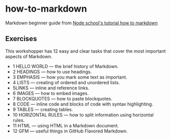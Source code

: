 # how-to-markdown
Markdown beginner guide from [Node school's tutorial how to markdown]((https://github.com/workshopper/how-to-markdown))

## Exercises
This workshopper has 12 easy and clear tasks that cover the most important aspects of Markdown.
 * 1 HELLO WORLD — the brief history of Markdown.
 * 2 HEADINGS — how to use headings.
 * 3 EMPHASIS — how you mark some text as important.
 * 4 LISTS — creating of ordered and unordered lists.
 * 5LINKS — inline and reference links.
 * 6 IMAGES — how to embed images.
 * 7 BLOCKQUOTES — how to paste blockquotes.
 * 8 CODE — inline code and blocks of code with syntax highlighting.
 * 9 TABLES — creating tables.
 * 10 HORIZONTAL RULES — how to split information using horizontal rules.
 * 11 HTML — using HTML in a Markdown document.
 * 12 GFM — useful things in GitHub Flavored Markdown.
